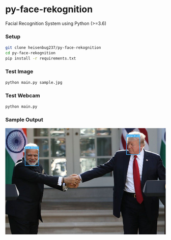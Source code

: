 # py-face-rekognition
Facial Recognition System using Python (>=3.6)

### Setup

```bash
git clone heisenbug237/py-face-rekognition
cd py-face-rekognition
pip install -r requirements.txt
```
### Test Image
```bash
python main.py sample.jpg
```
### Test Webcam
```bash
python main.py
```
### Sample Output
![Output](https://github.com/heisenbug237/py-face-rekognition/blob/main/faces.jpg?raw=true)
